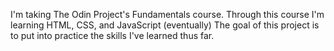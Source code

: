 I'm taking The Odin Project's Fundamentals course.
Through this course I'm learning HTML, CSS, and JavaScript (eventually)
The goal of this project is to put into practice the skills I've learned thus far.
